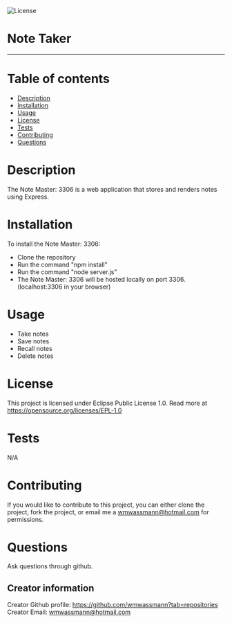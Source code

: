

![License](https://img.shields.io/badge/License-EPL%201.0-red.svg)
# Note Taker
---

# Table of contents
- [Description](#description)
- [Installation](#installation)
- [Usage](#usage)
- [License](#license)
- [Tests](#tests)
- [Contributing](#Contributing)
- [Questions](#questions)


# Description
The Note Master: 3306 is a web application that stores and renders notes using Express.


# Installation
To install the Note Master: 3306: 
- Clone the repository
- Run the command "npm install"
- Run the command "node server.js" 
- The Note Master: 3306 will be hosted locally on port 3306. (localhost:3306 in your browser)

# Usage
- Take notes
- Save notes
- Recall notes
- Delete notes

# License
This project is licensed under Eclipse Public License 1.0. Read more at https://opensource.org/licenses/EPL-1.0

# Tests
N/A

# Contributing
If you would like to contribute to this project, you can either clone the project, fork the project, 
or email me a wmwassmann@hotmail.com for permissions. 

# Questions
Ask questions through github.

## Creator information  
Creator Github profile: https://github.com/wmwassmann?tab=repositories
Creator Email: wmwassmann@hotmail.com


